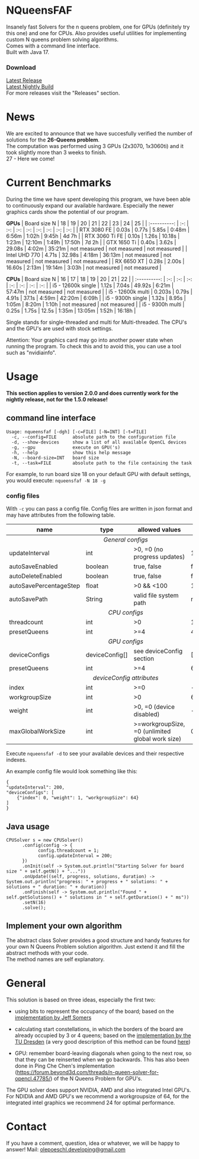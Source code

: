# NQueensFAF
Insanely fast Solvers for the n queens problem, one for GPUs (definitely try this one) and one for CPUs. Also provides useful utilities for implementing custom N queens problem solving algorithms. <br>
Comes with a command line interface.<br>
Built with Java 17.

### Download
[Latest Release](https://github.com/olepoeschl/NQueensFAF/releases/latest)<br>
[Latest Nightly Build](https://github.com/olepoeschl/NQueensFAF/releases/tag/nightly)<br>
For more releases visit the "Releases" section. <br>

# News
We are excited to announce that we have succesfully verified the number of solutions for the **26-Queens problem**. <br> 
The computation was performed using 3 GPUs (2x3070, 1x3060ti) and it took slightly more than 3 weeks to finish. <br>
27 - Here we come! <br>

# Current Benchmarks
During the time we have spent developing this program, we have been able to continuously expand our available hardware. 
Especially the newer graphics cards show the potential of our program. 

<b>GPUs</b>
|      Board size N     |   18    |     19    |      20      |      21      |      22      |       23       |       24       |   25 |
|      :----------:     |   :-:   |    :-:    |      :-:     |      :-:     |      :-:     |       :-:      |      :-:       |  :-: |
|      RTX 3080 FE      |  0.03s  |   0.77s   |     5.85s    |     0:48m    |      6:56m   |      1:02h     |      9:45h     | 4d 7h |
|     RTX 3060 Ti FE    |  0.10s  |   1.26s   |    10.18s    |     1:23m    |     12:10m   |      1:49h     |     17:50h     | 7d 2h |
|      GTX 1650 Ti      |  0.40s  |   3.62s   |    29.08s    |     4:02m    |     35:21m   |  not measured  |  not measured  | not measured |
|     Intel UHD 770     |  4.71s  |  32.98s   |     4:18m    |    36:13m    | not measured |  not measured  |  not measured  | not measured | 
|       RX 6650 XT      |  0.28s  |   2.00s   |    16.60s    |     2:13m    |     19:14m   |  3:03h  |  not measured  | not measured |

<b>CPUs</b>
|      Board size N     |        16       |     17    |     18    |     19    |      20      |      21      |      22      |
|      :----------:     |       :-:       |    :-:    |    :-:    |    :-:    |      :-:     |      :-:     |      :-:     |
|  i5 - 12600k single   |      1.12s      |   7.04s   |   49.92s  |   6:21m   |    57:47m    | not measured | not measured |
|  i5 - 12600k multi    |      0.203s     |   0.79s   |   4.91s   |   37.1s   |     4:59m    |    42:20m    |     6:09h    |
|   i5 - 9300h single   |      1.32s      |   8.95s   |   1:05m   |   8:20m   |     1:10h    | not measured | not measured |
|   i5 - 9300h multi    |      0.25s      |   1.75s   |   12.5s   |   1:35m   |    13:05m    |     1:52h    |     16:18h   |

Single stands for single-threaded and multi for Multi-threaded. 
The CPU's and the GPU's are used with stock settings. 

Attention: Your graphics card may go into another power state when running the program. To check this and to avoid this, you can use a tool such as "nvidiainfo".

# Usage

<b> This section applies to version 2.0.0 and does currently work for the nightly release, not for the 1.5.0 release! </b>

## command line interface
```
Usage: nqueensfaf [-dgh] [-c=FILE] [-N=INT] [-t=FILE]
  -c, --config=FILE      absolute path to the configuration file
  -d, --show-devices     show a list of all available OpenCL devices
  -g, --gpu              execute on GPU('s)
  -h, --help             show this help message
  -N, --board-size=INT   board size
  -t, --task=FILE        absolute path to the file containing the task
```
For example, to run board size 18 on your default GPU with default settings, you would execute:
`nqueensfaf -N 18 -g`

### config files
With `-c` you can pass a config file. Config files are written in json format and may have attributes from the following table.<br>
<table>
  <thead>
    <tr>
      <th>name</th>
      <th>type</th>
      <th>allowed values</th>
      <th>default value</th>
    </tr>
  </thead>
  <tbody>
    <tr>
      <td colspan="4" align="center"><i>General configs</i></td>
    </tr>
    <tr>
      <td>updateInterval</td>
      <td>int</td>
      <td>>0, =0 (no progress updates) </td>
      <td>128</td>
    </tr>
    <tr>
      <td>autoSaveEnabled</td>
      <td>boolean</td>
      <td>true, false</td>
      <td>false</td>
    </tr>
    <tr>
      <td>autoDeleteEnabled</td>
      <td>boolean</td>
      <td>true, false</td>
      <td>false</td>
    </tr>
    <tr>
      <td>autoSavePercentageStep</td>
      <td>float</td>
      <td>>0 && <100</td>
      <td>10</td>
    </tr>
    <tr>
      <td>autoSavePath</td>
      <td>String</td>
      <td>valid file system path</td>
      <td>nqueensfaf{N}.dat</td>
    </tr>
    <tr>
      <td colspan="4" align="center"><i>CPU configs</i></td>
    </tr>
    <tr>
      <td>threadcount</td>
      <td>int</td>
      <td>>0</td>
      <td>1</td>
    </tr>
    <tr>
      <td>presetQueens</td>
      <td>int</td>
      <td>>=4</td>
      <td>4</td>
    </tr>
    <tr>
      <td colspan="4" align="center"><i>GPU configs</i></td>
    </tr>
    <tr>
      <td>deviceConfigs</td>
      <td>deviceConfig[]</td>
      <td>see deviceConfig section</td>
      <td>[{0, 64, 1, 0}]</td>
    </tr>
    <tr>
      <td>presetQueens</td>
      <td>int</td>
      <td>>=4</td>
      <td>6</td>
    </tr>
    <tr>
      <td colspan="4" align="center"><i>deviceConfig attributes</i></td>
    </tr>
    <tr>
      <td>index</td>
      <td>int</td>
      <td>>=0</td>
      <td>-</td>
    </tr>
    <tr>
      <td>workgroupSize</td>
      <td>int</td>
      <td>>0</td>
      <td>64</td>
    </tr>
    <tr>
      <td>weight</td>
      <td>int</td>
      <td>>0, =0 (device disabled) </td>
      <td>-</td>
    </tr>
    <tr>
      <td>maxGlobalWorkSize</td>
      <td>int</td>
      <td>>=workgroupSize, =0 (unlimited global work size) </td>
      <td>0</td>
    </tr>
  </tbody>
</table>

Execute `nqueensfaf -d` to see your available devices and their respective indexes.

An example config file would look something like this:
```
{
"updateInterval": 200,
"deviceConfigs": [
    {"index": 0, "weight": 1, "workgroupSize": 64}
]
}
```

## Java usage
```
CPUSolver s = new CPUSolver()
      .config(config -> {
            config.threadcount = 1;
            config.updateInterval = 200;
      })
      .onInit(self -> System.out.println("Starting Solver for board size " + self.getN() + "..."))
      .onUpdate((self, progress, solutions, duration) -> System.out.println("progress: " + progress + " solutions: " + solutions + " duration: " + duration))
      .onFinish(self -> System.out.println("Found " + self.getSolutions() + " solutions in " + self.getDuration() + " ms"))
      .setN(16)
      .solve();
```

## Implement your own algorithm
The abstract class Solver provides a good structure and handy features for your own N Queens Problem solution algorithm. Just extend it and fill the abstract methods with your code.
<br>The method names are self explanatory.

# General

This solution is based on three ideas, especially the first two:

- using bits to represent the occupancy of the board; based on the <a href="http://users.rcn.com/liusomers/nqueen_demo/nqueens.html">implementation by Jeff Somers </a>
      
- calculating start constellations, in which the borders of the board are already occupied by 3 or 4 queens; based on the <a href="https://github.com/preusser/q27">implementation by the TU Dresden</a> (a very good description of this method can be found <a href="http://www.nqueens.de/sub/SearchAlgoUseSymm.en.html">here</a>)

- GPU: remember board-leaving diagonals when going to the next row, so that they can be reinserted when we go backwards. This has also been done in Ping Che Chen's implementation (https://forum.beyond3d.com/threads/n-queen-solver-for-opencl.47785/) of the N Queens Problem for GPU's. 

The GPU solver does support NVIDIA, AMD and also integrated Intel GPU's.
For NDIDIA and AMD GPU's we recommend a workgroupsize of 64, for the integrated intel graphics we recommend 24 for optimal performance. 

# Contact
If you have a comment, question, idea or whatever, we will be happy to answer!
Mail: olepoeschl.developing@gmail.com
